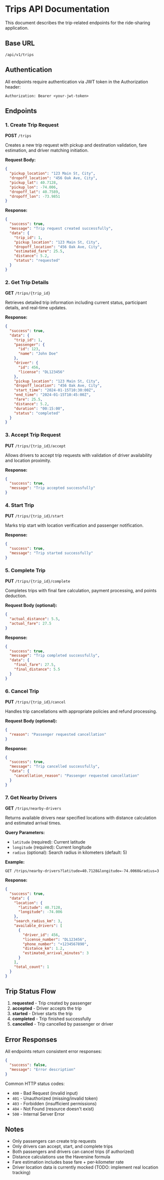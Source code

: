 # Trips API Documentation

This document describes the trip-related endpoints for the ride-sharing application.

## Base URL

```
/api/v1/trips
```

## Authentication

All endpoints require authentication via JWT token in the Authorization header:

```
Authorization: Bearer <your-jwt-token>
```

## Endpoints

### 1. Create Trip Request

**POST** `/trips`

Creates a new trip request with pickup and destination validation, fare estimation, and driver matching initiation.

**Request Body:**

```json
{
  "pickup_location": "123 Main St, City",
  "dropoff_location": "456 Oak Ave, City",
  "pickup_lat": 40.7128,
  "pickup_lon": -74.006,
  "dropoff_lat": 40.7589,
  "dropoff_lon": -73.9851
}
```

**Response:**

```json
{
  "success": true,
  "message": "Trip request created successfully",
  "data": {
    "trip_id": 1,
    "pickup_location": "123 Main St, City",
    "dropoff_location": "456 Oak Ave, City",
    "estimated_fare": 25.5,
    "distance": 5.2,
    "status": "requested"
  }
}
```

### 2. Get Trip Details

**GET** `/trips/{trip_id}`

Retrieves detailed trip information including current status, participant details, and real-time updates.

**Response:**

```json
{
  "success": true,
  "data": {
    "trip_id": 1,
    "passenger": {
      "id": 123,
      "name": "John Doe"
    },
    "driver": {
      "id": 456,
      "license": "DL123456"
    },
    "pickup_location": "123 Main St, City",
    "dropoff_location": "456 Oak Ave, City",
    "start_time": "2024-01-15T10:30:00Z",
    "end_time": "2024-01-15T10:45:00Z",
    "fare": 25.5,
    "distance": 5.2,
    "duration": "00:15:00",
    "status": "completed"
  }
}
```

### 3. Accept Trip Request

**PUT** `/trips/{trip_id}/accept`

Allows drivers to accept trip requests with validation of driver availability and location proximity.

**Response:**

```json
{
  "success": true,
  "message": "Trip accepted successfully"
}
```

### 4. Start Trip

**PUT** `/trips/{trip_id}/start`

Marks trip start with location verification and passenger notification.

**Response:**

```json
{
  "success": true,
  "message": "Trip started successfully"
}
```

### 5. Complete Trip

**PUT** `/trips/{trip_id}/complete`

Completes trips with final fare calculation, payment processing, and points deduction.

**Request Body (optional):**

```json
{
  "actual_distance": 5.5,
  "actual_fare": 27.5
}
```

**Response:**

```json
{
  "success": true,
  "message": "Trip completed successfully",
  "data": {
    "final_fare": 27.5,
    "final_distance": 5.5
  }
}
```

### 6. Cancel Trip

**PUT** `/trips/{trip_id}/cancel`

Handles trip cancellations with appropriate policies and refund processing.

**Request Body (optional):**

```json
{
  "reason": "Passenger requested cancellation"
}
```

**Response:**

```json
{
  "success": true,
  "message": "Trip cancelled successfully",
  "data": {
    "cancellation_reason": "Passenger requested cancellation"
  }
}
```

### 7. Get Nearby Drivers

**GET** `/trips/nearby-drivers`

Returns available drivers near specified locations with distance calculation and estimated arrival times.

**Query Parameters:**

- `latitude` (required): Current latitude
- `longitude` (required): Current longitude
- `radius` (optional): Search radius in kilometers (default: 5)

**Example:**

```
GET /trips/nearby-drivers?latitude=40.7128&longitude=-74.0060&radius=3
```

**Response:**

```json
{
  "success": true,
  "data": {
    "location": {
      "latitude": 40.7128,
      "longitude": -74.006
    },
    "search_radius_km": 3,
    "available_drivers": [
      {
        "driver_id": 456,
        "license_number": "DL123456",
        "phone_number": "+1234567890",
        "distance_km": 1.2,
        "estimated_arrival_minutes": 3
      }
    ],
    "total_count": 1
  }
}
```

## Trip Status Flow

1. **requested** - Trip created by passenger
2. **accepted** - Driver accepts the trip
3. **started** - Driver starts the trip
4. **completed** - Trip finished successfully
5. **cancelled** - Trip cancelled by passenger or driver

## Error Responses

All endpoints return consistent error responses:

```json
{
  "success": false,
  "message": "Error description"
}
```

Common HTTP status codes:

- `400` - Bad Request (invalid input)
- `401` - Unauthorized (missing/invalid token)
- `403` - Forbidden (insufficient permissions)
- `404` - Not Found (resource doesn't exist)
- `500` - Internal Server Error

## Notes

- Only passengers can create trip requests
- Only drivers can accept, start, and complete trips
- Both passengers and drivers can cancel trips (if authorized)
- Distance calculations use the Haversine formula
- Fare estimation includes base fare + per-kilometer rate
- Driver location data is currently mocked (TODO: implement real location tracking)
